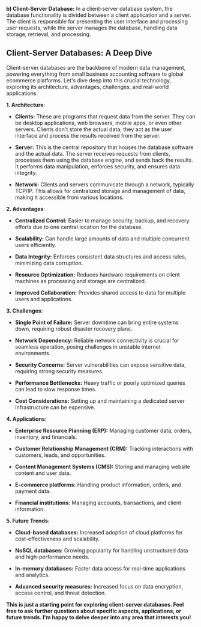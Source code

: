 **b) Client-Server Database:**
		In a client-server database system, the database functionality is divided between a client application and a server. The client is responsible for presenting the user interface and processing user requests, while the server manages the database, handling data storage, retrieval, and processing.

## Client-Server Databases: A Deep Dive

Client-server databases are the backbone of modern data management, powering everything from small business accounting software to global ecommerce platforms. Let's dive deep into this crucial technology, exploring its architecture, advantages, challenges, and real-world applications.

**1. Architecture**:

- **Clients:** These are programs that request data from the server. They can be desktop applications, web browsers, mobile apps, or even other servers. Clients don't store the actual data; they act as the user interface and process the results received from the server.
    
- **Server:** This is the central repository that houses the database software and the actual data. The server receives requests from clients, processes them using the database engine, and sends back the results. It performs data manipulation, enforces security, and ensures data integrity.
    
- **Network:** Clients and servers communicate through a network, typically TCP/IP. This allows for centralized storage and management of data, making it accessible from various locations.
    

**2. Advantages**:

- **Centralized Control:** Easier to manage security, backup, and recovery efforts due to one central location for the database.
    
- **Scalability:** Can handle large amounts of data and multiple concurrent users efficiently.
    
- **Data Integrity:** Enforces consistent data structures and access rules, minimizing data corruption.
    
- **Resource Optimization:** Reduces hardware requirements on client machines as processing and storage are centralized.
    
- **Improved Collaboration:** Provides shared access to data for multiple users and applications.
    

**3. Challenges**:

- **Single Point of Failure:** Server downtime can bring entire systems down, requiring robust disaster recovery plans.
    
- **Network Dependency:** Reliable network connectivity is crucial for seamless operation, posing challenges in unstable internet environments.
    
- **Security Concerns:** Server vulnerabilities can expose sensitive data, requiring strong security measures.
    
- **Performance Bottlenecks:** Heavy traffic or poorly optimized queries can lead to slow response times.
    
- **Cost Considerations:** Setting up and maintaining a dedicated server infrastructure can be expensive.
    

**4. Applications**:

- **Enterprise Resource Planning (ERP):** Managing customer data, orders, inventory, and financials.
    
- **Customer Relationship Management (CRM):** Tracking interactions with customers, leads, and opportunities.
    
- **Content Management Systems (CMS):** Storing and managing website content and user data.
    
- **E-commerce platforms:** Handling product information, orders, and payment data.
    
- **Financial institutions:** Managing accounts, transactions, and client information.
    

**5. Future Trends**:

- **Cloud-based databases:** Increased adoption of cloud platforms for cost-effectiveness and scalability.
    
- **NoSQL databases:** Growing popularity for handling unstructured data and high-performance needs.
    
- **In-memory databases:** Faster data access for real-time applications and analytics.
    
- **Advanced security measures:** Increased focus on data encryption, access control, and threat detection.
    

**This is just a starting point for exploring client-server databases. Feel free to ask further questions about specific aspects, applications, or future trends. I'm happy to delve deeper into any area that interests you!**